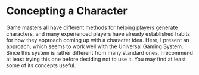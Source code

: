 # Concepting a Character

Game masters all have different methods for helping players generate characters, and many experienced players have already established habits for how they approach coming up with a character idea. Here, I present an approach, which seems to work well with the Universal Gaming System. Since this system is rather different from many standard ones, I recommend at least trying this one before deciding not to use it. You may find at least some of its concepts useful.
